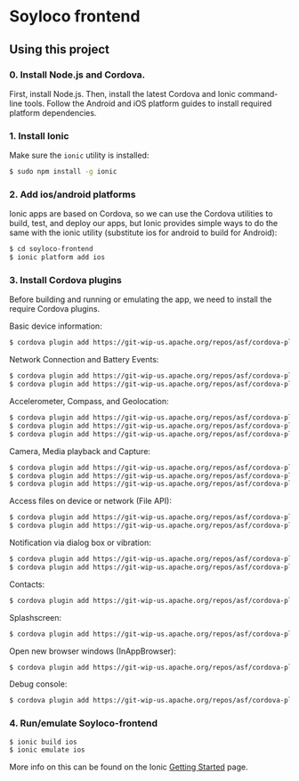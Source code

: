 Soyloco frontend
=====================

## Using this project


### 0. Install Node.js and Cordova.
First, install Node.js. Then, install the latest Cordova and Ionic command-line tools.
Follow the Android and iOS platform guides to install required platform dependencies.

### 1. Install Ionic

Make sure the `ionic` utility is installed:

```bash
$ sudo npm install -g ionic
```

### 2. Add ios/android platforms
Ionic apps are based on Cordova, so we can use the Cordova utilities
to build, test, and deploy our apps, but Ionic provides simple ways to do
the same with the ionic utility (substitute ios for android to build for Android):

```bash
$ cd soyloco-frontend
$ ionic platform add ios
```

### 3. Install Cordova plugins

Before building and running or emulating the app, we need to install the
require Cordova plugins.

Basic device information:
```bash
$ cordova plugin add https://git-wip-us.apache.org/repos/asf/cordova-plugin-device.git
```

Network Connection and Battery Events:
```bash
$ cordova plugin add https://git-wip-us.apache.org/repos/asf/cordova-plugin-network-information.git
$ cordova plugin add https://git-wip-us.apache.org/repos/asf/cordova-plugin-battery-status.git
```

Accelerometer, Compass, and Geolocation:
```bash
$ cordova plugin add https://git-wip-us.apache.org/repos/asf/cordova-plugin-device-motion.git
$ cordova plugin add https://git-wip-us.apache.org/repos/asf/cordova-plugin-device-orientation.git
$ cordova plugin add https://git-wip-us.apache.org/repos/asf/cordova-plugin-geolocation.git
```

Camera, Media playback and Capture:
```bash
$ cordova plugin add https://git-wip-us.apache.org/repos/asf/cordova-plugin-camera.git
$ cordova plugin add https://git-wip-us.apache.org/repos/asf/cordova-plugin-media-capture.git
$ cordova plugin add https://git-wip-us.apache.org/repos/asf/cordova-plugin-media.git
```

Access files on device or network (File API):
```bash
$ cordova plugin add https://git-wip-us.apache.org/repos/asf/cordova-plugin-file.git
$ cordova plugin add https://git-wip-us.apache.org/repos/asf/cordova-plugin-file-transfer.git
```

Notification via dialog box or vibration:
```bash
$ cordova plugin add https://git-wip-us.apache.org/repos/asf/cordova-plugin-dialogs.git
$ cordova plugin add https://git-wip-us.apache.org/repos/asf/cordova-plugin-vibration.git
```

Contacts:
```bash
$ cordova plugin add https://git-wip-us.apache.org/repos/asf/cordova-plugin-globalization.git
```

Splashscreen:
```bash
$ cordova plugin add https://git-wip-us.apache.org/repos/asf/cordova-plugin-splashscreen.git
```

Open new browser windows (InAppBrowser):
```bash
$ cordova plugin add https://git-wip-us.apache.org/repos/asf/cordova-plugin-inappbrowser.git
```

Debug console:
```bash
$ cordova plugin add https://git-wip-us.apache.org/repos/asf/cordova-plugin-console.git
```

### 4. Run/emulate Soyloco-frontend

```bash
$ ionic build ios
$ ionic emulate ios
```

More info on this can be found on the Ionic [Getting Started](http://ionicframework.com/getting-started) page.